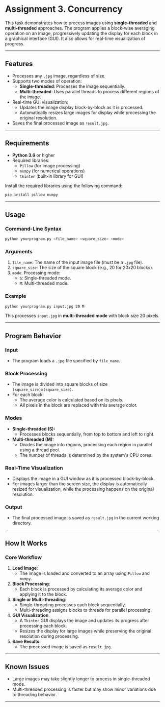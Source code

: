 
# Assignment 3. Concurrency

This task demonstrates how to process images using **single-threaded** and **multi-threaded** approaches. The program applies a block-wise averaging operation on an image, progressively updating the display for each block in a graphical interface (GUI). It also allows for real-time visualization of progress.

---

## **Features**

- Processes any `.jpg` image, regardless of size.
- Supports two modes of operation:
  - **Single-threaded**: Processes the image sequentially.
  - **Multi-threaded**: Uses parallel threads to process different regions of the image.
- Real-time GUI visualization:
  - Updates the image display block-by-block as it is processed.
  - Automatically resizes large images for display while processing the original resolution.
- Saves the final processed image as `result.jpg`.

---

## **Requirements**

- **Python 3.6** or higher
- Required libraries:
  - `Pillow` (for image processing)
  - `numpy` (for numerical operations)
  - `tkinter` (built-in library for GUI)

Install the required libraries using the following command:

```bash
pip install pillow numpy
```

---

## **Usage**

### **Command-Line Syntax**
```bash
python yourprogram.py <file_name> <square_size> <mode>
```

### **Arguments**

1. `file_name`: The name of the input image file (must be a `.jpg` file).
2. `square_size`: The size of the square block (e.g., 20 for 20x20 blocks).
3. `mode`: Processing mode:
   - `S`: Single-threaded mode.
   - `M`: Multi-threaded mode.

### **Example**

```bash
python yourprogram.py input.jpg 20 M
```

This processes `input.jpg` in **multi-threaded mode** with block size 20 pixels.

---

## **Program Behavior**

### **Input**
- The program loads a `.jpg` file specified by `file_name`.

### **Block Processing**
- The image is divided into square blocks of size `(square_size)x(square_size)`.
- For each block:
  - The average color is calculated based on its pixels.
  - All pixels in the block are replaced with this average color.

### **Modes**
- **Single-threaded (S):**
  - Processes blocks sequentially, from top to bottom and left to right.
- **Multi-threaded (M):**
  - Divides the image into regions, processing each region in parallel using a thread pool.
  - The number of threads is determined by the system's CPU cores.

### **Real-Time Visualization**
- Displays the image in a GUI window as it is processed block-by-block.
- For images larger than the screen size, the display is automatically resized for visualization, while the processing happens on the original resolution.

### **Output**
- The final processed image is saved as `result.jpg` in the current working directory.

---

## **How It Works**

### **Core Workflow**
1. **Load Image**:
   - The image is loaded and converted to an array using `Pillow` and `numpy`.
2. **Block Processing**:
   - Each block is processed by calculating its average color and applying it to the block.
3. **Single or Multi-threading**:
   - Single-threading processes each block sequentially.
   - Multi-threading assigns blocks to threads for parallel processing.
4. **GUI Visualization**:
   - A `Tkinter` GUI displays the image and updates its progress after processing each block.
   - Resizes the display for large images while preserving the original resolution during processing.
5. **Save Results**:
   - The processed image is saved as `result.jpg`.

---

## **Known Issues**
- Large images may take slightly longer to process in single-threaded mode.
- Multi-threaded processing is faster but may show minor variations due to threading behavior.

---


